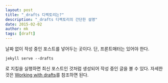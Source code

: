 ```yaml
---
layout: post
title: "_drafts 디렉토리는?"
description: "_drafts 디렉토리의 간단한 설명"
date: 2015-02-02
author: mk
tags: [draft]
---
```


날짜 없이 작성 중인 포스트를 넣어두는 곳이다. 단, 프론트매터는 있어야 한다.

    jekyll serve --drafts

로 지킬을 실행하면 최신 포스트인 것처럼 생성되어 작성 중인 글을 볼 수 있다. 자세한 것은 [Working with drafts][1]를 참조하면 된다.

[1]: http://jekyllrb.com/docs/drafts/
